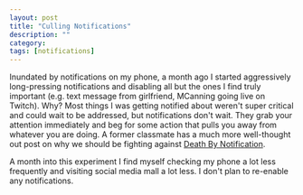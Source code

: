 ```yaml
---
layout: post
title: "Culling Notifications"
description: ""
category: 
tags: [notifications]
---
```


Inundated by notifications on my phone, a month ago I started aggressively long-pressing notifications and disabling all but the ones I find truly important (e.g. text message from girlfriend, MCanning going live on Twitch). Why? Most things I was getting notified about weren't super critical and could wait to be addressed, but notifications don't wait. They grab your attention immediately and beg for some action that  pulls you away from whatever you are doing. A former classmate has a much more well-thought out post on why we should be fighting against [Death By Notification][1].

A month into this experiment I find myself checking my phone a lot less frequently and visiting social media mall a lot less. I don't plan to re-enable any notifications.

[1]: http://rawwerks.com/death-by-notification/
